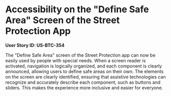 # Accessibility on the "Define Safe Area" Screen of the Street Protection App

**User Story ID: US-BTC-354**

The "Define Safe Area" screen of the Street Protection app can now be easily used by people with special needs. When a screen reader is activated, navigation is logically organized, and each component is clearly announced, allowing users to define safe areas on their own. The elements on the screen are clearly identified, ensuring that assistive technologies can recognize and accurately describe each component, such as buttons and sliders. This makes the experience more inclusive and easier for everyone.